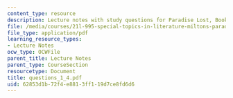 ```yaml
---
content_type: resource
description: Lecture notes with study questions for Paradise Lost, Books I-IV.
file: /media/courses/21l-995-special-topics-in-literature-miltons-paradise-lost-january-iap-2008/62853d1b72f4e8813ff119d7ce8fd6d6_questions_1_4.pdf
file_type: application/pdf
learning_resource_types:
- Lecture Notes
ocw_type: OCWFile
parent_title: Lecture Notes
parent_type: CourseSection
resourcetype: Document
title: questions_1_4.pdf
uid: 62853d1b-72f4-e881-3ff1-19d7ce8fd6d6
---
```

